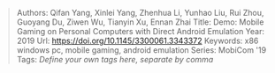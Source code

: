 > Authors: Qifan Yang, Xinlei Yang, Zhenhua Li, Yunhao Liu, Rui Zhou, Guoyang Du, Ziwen Wu, Tianyin Xu, Ennan Zhai
> Title: Demo: Mobile Gaming on Personal Computers with Direct Android Emulation
> Year: 2019
> Url: https://doi.org/10.1145/3300061.3343372
> Keywords: x86 windows pc, mobile gaming, android emulation
> Series: MobiCom '19
> Tags: *Define your own tags here, separate by comma*
